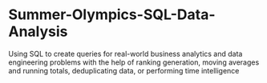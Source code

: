 # Summer-Olympics-SQL-Data-Analysis
Using SQL to create queries for  real-world business analytics and data engineering problems with the help of ranking generation, moving averages and running totals, deduplicating data, or performing time intelligence
